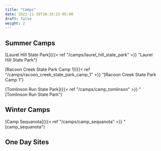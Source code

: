 ```yaml
---
title: "Camps"
date: 2022-11-10T10:33:21-05:00
draft: false
weight: 2
---
```

## Summer Camps

[Laurel  Hill  State  Park]({{< ref "/camps/laurel_hill_state_park" >}} "Laurel  Hill  State  Park")

[Racoon Creek State Park Camp 1]({{< ref "/camps/racoon_creek_state_park_camp_1" >}} "[Racoon Creek State Park Camp 1")

[Tomlinson Run State Park]({{< ref "/camps/camp_tomlinson" >}} "[Tomlinson Run State Park")

## Winter Camps
[Camp Sequanota]({{< ref "/camps/camp_sequanota" >}} "[camp_sequanota")

## One Day Sites